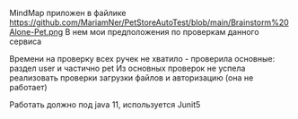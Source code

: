 MindMap приложен в файлике https://github.com/MariamNer/PetStoreAutoTest/blob/main/Brainstorm%20Alone-Pet.png
В нем мои предположения по проверкам данного сервиса

Времени на проверку всех ручек не хватило - проверила основные: раздел user и частично pet
Из основных проверок не успела реализовать проверки загрузки файлов и авторизацию (она не работает)

Работать должно под java 11, используется Junit5
